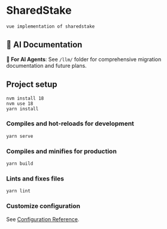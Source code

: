 # SharedStake
```
vue implementation of sharedstake
```

## 🤖 AI Documentation

**📁 For AI Agents**: See `/llm/` folder for comprehensive migration documentation and future plans.

## Project setup
```
nvm install 18
nvm use 18
yarn install
```

### Compiles and hot-reloads for development
```
yarn serve
```

### Compiles and minifies for production
```
yarn build
```

### Lints and fixes files
```
yarn lint
```

### Customize configuration
See [Configuration Reference](https://cli.vuejs.org/config/).
